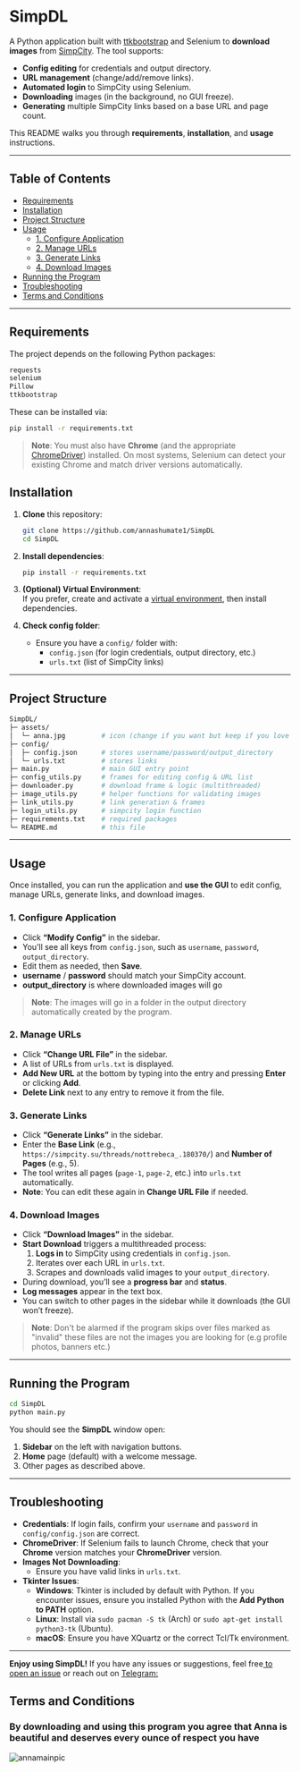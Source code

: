 # SimpDL


A Python application built with [ttkbootstrap](https://pypi.org/project/ttkbootstrap) and Selenium to **download images** from [SimpCity](https://simpcity.su). The tool supports:

- **Config editing** for credentials and output directory.
- **URL management** (change/add/remove links).
- **Automated login** to SimpCity using Selenium.
- **Downloading** images (in the background, no GUI freeze).
- **Generating** multiple SimpCity links based on a base URL and page count.

This README walks you through **requirements**, **installation**, and **usage** instructions.

---

## Table of Contents

- [Requirements](#requirements)
- [Installation](#installation)
- [Project Structure](#project-structure)
- [Usage](#usage)
  - [1. Configure Application](#1-configure-application)
  - [2. Manage URLs](#2-manage-urls)
  - [3. Generate Links](#3-generate-links)
  - [4. Download Images](#4-download-images)
- [Running the Program](#running-the-program)
- [Troubleshooting](#troubleshooting)
- [Terms and Conditions](#terms-and-conditions)

---

## Requirements

The project depends on the following Python packages:

```txt
requests
selenium
Pillow
ttkbootstrap
```

These can be installed via:

```bash
pip install -r requirements.txt
```

> **Note**: You must also have **Chrome** (and the appropriate [ChromeDriver](https://chromedriver.chromium.org/downloads)) installed. On most systems, Selenium can detect your existing Chrome and match driver versions automatically.



## Installation

1. **Clone** this repository:

   ```bash
   git clone https://github.com/annashumate1/SimpDL
   cd SimpDL
   ```

2. **Install dependencies**:

   ```bash
   pip install -r requirements.txt
   ```

3. **(Optional) Virtual Environment**:\
   If you prefer, create and activate a [virtual environment](https://docs.python.org/3/tutorial/venv.html), then install dependencies.

4. **Check config folder**:

   - Ensure you have a `config/` folder with:
     - `config.json` (for login credentials, output directory, etc.)
     - `urls.txt` (list of SimpCity links)

---

## Project Structure

```bash
SimpDL/
├─ assets/
│  └─ anna.jpg         # icon (change if you want but keep if you love Anna :) )
├─ config/
│  ├─ config.json      # stores username/password/output_directory
│  └─ urls.txt         # stores links
├─ main.py             # main GUI entry point
├─ config_utils.py     # frames for editing config & URL list
├─ downloader.py       # download frame & logic (multithreaded)
├─ image_utils.py      # helper functions for validating images
├─ link_utils.py       # link generation & frames
├─ login_utils.py      # simpcity login function
├─ requirements.txt    # required packages
└─ README.md           # this file
```

---

## Usage

Once installed, you can run the application and **use the GUI** to edit config, manage URLs, generate links, and download images.

### 1. Configure Application

- Click **“Modify Config”** in the sidebar.
- You’ll see all keys from `config.json`, such as `username`, `password`, `output_directory`.
- Edit them as needed, then **Save**.
- **username** / **password** should match your SimpCity account.
- **output\_directory** is where downloaded images will go
> **Note**: The images will go in a folder in the output directory automatically created by the program.

### 2. Manage URLs

- Click **“Change URL File”** in the sidebar.
- A list of URLs from `urls.txt` is displayed.
- **Add New URL** at the bottom by typing into the entry and pressing **Enter** or clicking **Add**.
- **Delete Link** next to any entry to remove it from the file.

### 3. Generate Links

- Click **“Generate Links”** in the sidebar.
- Enter the **Base Link** (e.g., `https://simpcity.su/threads/nottrebeca_.180370/`) and **Number of Pages** (e.g., 5).
- The tool writes all pages (`page-1`, `page-2`, etc.) into `urls.txt` automatically.
- **Note**: You can edit these again in **Change URL File** if needed.

### 4. Download Images

- Click **“Download Images”** in the sidebar.
- **Start Download** triggers a multithreaded process:
  1. **Logs in** to SimpCity using credentials in `config.json`.
  2. Iterates over each URL in `urls.txt`.
  3. Scrapes and downloads valid images to your `output_directory`.
- During download, you’ll see a **progress bar** and **status**.
- **Log messages** appear in the text box.
- You can switch to other pages in the sidebar while it downloads (the GUI won’t freeze).
> **Note**: Don't be alarmed if the program skips over files marked as "invalid" these files are not the images you are looking for (e.g profile photos, banners etc.) 

---

## Running the Program

```bash
cd SimpDL
python main.py
```

You should see the **SimpDL** window open:

1. **Sidebar** on the left with navigation buttons.
2. **Home** page (default) with a welcome message.
3. Other pages as described above.

---

## Troubleshooting

- **Credentials**: If login fails, confirm your `username` and `password` in `config/config.json` are correct.
- **ChromeDriver**: If Selenium fails to launch Chrome, check that your **Chrome** version matches your **ChromeDriver** version.
- **Images Not Downloading**:
  - Ensure you have valid links in `urls.txt`.
- **Tkinter Issues**:
  - **Windows**: Tkinter is included by default with Python. If you encounter issues, ensure you installed Python with the **Add Python to PATH** option.
  - **Linux**: Install via `sudo pacman -S tk` (Arch) or `sudo apt-get install python3-tk` (Ubuntu).
  - **macOS**: Ensure you have XQuartz or the correct Tcl/Tk environment.

---


**Enjoy using SimpDL!** If you have any issues or suggestions, feel free[ to ](https://github.com/annashumate1/SimpDL/issues)[open an issue](https://github.com/annashumate1/SimpDL/issues) or reach out on [Telegram:](https://t.me/annashumatelover)

## Terms and Conditions
### By downloading and using this program you agree that Anna is beautiful and deserves every ounce of respect you have
![annamainpic](https://github.com/user-attachments/assets/e66ffc59-f920-4a9d-b4cb-d18a11482e3e)



